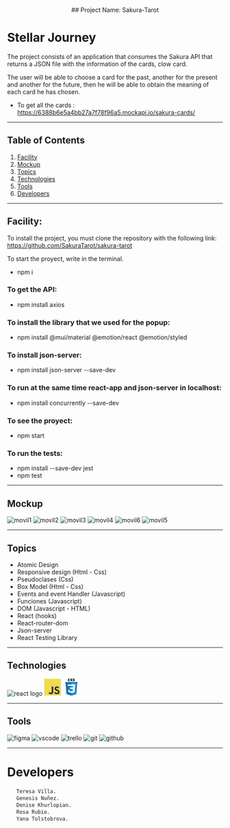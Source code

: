<p align="center"> ## Project Name: Sakura-Tarot


# Stellar Journey

The project consists of an application that consumes the Sakura API that returns a JSON file with the information of the cards, clow card.

The user will be able to choose a card for the past, another for the present and another for the future, then he will be able to obtain the meaning of each card he has chosen.

- To get all the cards : https://6388b6e5a4bb27a7f78f96a5.mockapi.io/sakura-cards/

---

## Table of Contents

1. [Facility](#facility)
2. [Mockup](#mockup)
3. [Topics](#topics)
4. [Technologies](#technologies)
5. [Tools](#tools)
6. [Developers](#developers)

---

## Facility:

To install the project, you must clone the repository with the following link: https://github.com/SakuraTarot/sakura-tarot

To start the proyect, write in the terminal.
- npm i
### To get the API:
- npm install axios
### To install the library that we used for the popup:
- npm install @mui/material @emotion/react @emotion/styled
### To install json-server:
- npm install json-server --save-dev
### To run at the same time react-app and json-server in localhost:
- npm install concurrently --save-dev
### To see the proyect:
- npm start
### To run the tests:
- npm install --save-dev jest
- npm test

---

## Mockup
![movil1](https://github.com/SakuraTarot/sakura-tarot/assets/129850727/986a4084-5d51-49fd-99cb-2bba167f90d0) 
![movil2](https://github.com/SakuraTarot/sakura-tarot/assets/129850727/86f76aa8-39b8-4517-bfbb-c0149ce71273)
![movil3](https://github.com/SakuraTarot/sakura-tarot/assets/129850727/b0268a51-52a4-493f-b610-bc68a56892b7)
![movil4](https://github.com/SakuraTarot/sakura-tarot/assets/129850727/de9fef8d-1ef5-4c2e-989b-cc4bf88a906e)
![movil6](https://github.com/SakuraTarot/sakura-tarot/assets/129850727/d9f74511-e7ce-40de-84a3-97b2af8a5786)
![movil5](https://github.com/SakuraTarot/sakura-tarot/assets/129850727/416a75c8-32ab-43f7-8630-9a21da32c719)

---

## Topics

- Atomic Design
- Responsive design  (Html - Css)
- Pseudoclases  (Css)
- Box Model (Html - Css)
- Events and event Handler (Javascript)
- Funciones (Javascript)
- DOM (Javascript - HTML)
- React (hooks)
- React-router-dom
- Json-server
- React Testing Library

---

## Technologies
 <div>
 <img src="https://www.vectorlogo.zone/logos/reactjs/reactjs-ar21.svg" alt="react logo" margin="0" width="" height="40"/>
<img src="https://raw.githubusercontent.com/devicons/devicon/master/icons/javascript/javascript-original.svg" alt="javascript logo" width="40" height="40"/>
  <img src="https://raw.githubusercontent.com/devicons/devicon/master/icons/css3/css3-original-wordmark.svg" alt="css3" width="40" height="40"/>
 <div> 

---

## Tools

<div>
<img src="https://www.vectorlogo.zone/logos/figma/figma-icon.svg" alt="figma" width="40" height="40"/>
<img src="https://w7.pngwing.com/pngs/512/824/png-transparent-visual-studio-code-hd-logo-thumbnail.png" alt="vscode" width="40" heigth="40"/>
<img src="https://w7.pngwing.com/pngs/115/721/png-transparent-trello-social-icons-icon.png" alt="trello" width="40" heigth="40"/>
<img src="https://www.vectorlogo.zone/logos/git-scm/git-scm-icon.svg" alt="git" width="40" height="40"/>
<img src="https://cdn-icons-png.flaticon.com/512/25/25231.png" alt="github" width="40" heigth="40"/> </div>

---

# Developers

       Teresa Villa.
       Genesis Nuñez.
       Denise Khurlopian.
       Rosa Rubio.
       Yana Tolstobrova.
